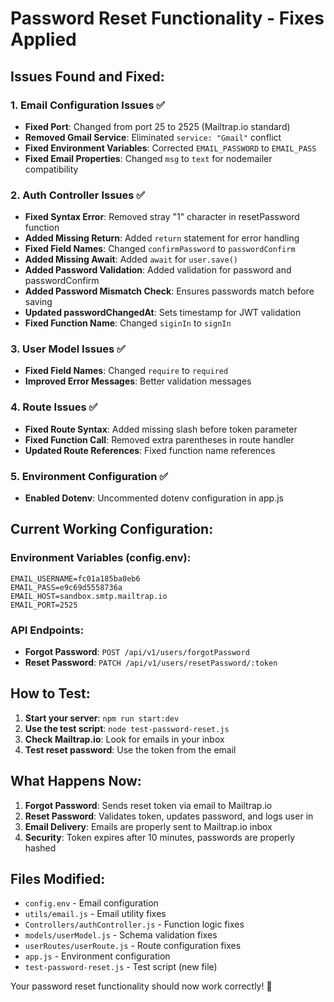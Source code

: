# Password Reset Functionality - Fixes Applied

## Issues Found and Fixed:

### 1. **Email Configuration Issues** ✅

- **Fixed Port**: Changed from port 25 to 2525 (Mailtrap.io standard)
- **Removed Gmail Service**: Eliminated `service: "Gmail"` conflict
- **Fixed Environment Variables**: Corrected `EMAIL_PASSWORD` to `EMAIL_PASS`
- **Fixed Email Properties**: Changed `msg` to `text` for nodemailer compatibility

### 2. **Auth Controller Issues** ✅

- **Fixed Syntax Error**: Removed stray "1" character in resetPassword function
- **Added Missing Return**: Added `return` statement for error handling
- **Fixed Field Names**: Changed `confirmPassword` to `passwordConfirm`
- **Added Missing Await**: Added `await` for `user.save()`
- **Added Password Validation**: Added validation for password and passwordConfirm
- **Added Password Mismatch Check**: Ensures passwords match before saving
- **Updated passwordChangedAt**: Sets timestamp for JWT validation
- **Fixed Function Name**: Changed `siginIn` to `signIn`

### 3. **User Model Issues** ✅

- **Fixed Field Names**: Changed `require` to `required`
- **Improved Error Messages**: Better validation messages

### 4. **Route Issues** ✅

- **Fixed Route Syntax**: Added missing slash before token parameter
- **Fixed Function Call**: Removed extra parentheses in route handler
- **Updated Route References**: Fixed function name references

### 5. **Environment Configuration** ✅

- **Enabled Dotenv**: Uncommented dotenv configuration in app.js

## Current Working Configuration:

### Environment Variables (config.env):

```
EMAIL_USERNAME=fc01a185ba0eb6
EMAIL_PASS=e9c69d5558736a
EMAIL_HOST=sandbox.smtp.mailtrap.io
EMAIL_PORT=2525
```

### API Endpoints:

- **Forgot Password**: `POST /api/v1/users/forgotPassword`
- **Reset Password**: `PATCH /api/v1/users/resetPassword/:token`

## How to Test:

1. **Start your server**: `npm run start:dev`
2. **Use the test script**: `node test-password-reset.js`
3. **Check Mailtrap.io**: Look for emails in your inbox
4. **Test reset password**: Use the token from the email

## What Happens Now:

1. **Forgot Password**: Sends reset token via email to Mailtrap.io
2. **Reset Password**: Validates token, updates password, and logs user in
3. **Email Delivery**: Emails are properly sent to Mailtrap.io inbox
4. **Security**: Token expires after 10 minutes, passwords are properly hashed

## Files Modified:

- `config.env` - Email configuration
- `utils/email.js` - Email utility fixes
- `Controllers/authController.js` - Function logic fixes
- `models/userModel.js` - Schema validation fixes
- `userRoutes/userRoute.js` - Route configuration fixes
- `app.js` - Environment configuration
- `test-password-reset.js` - Test script (new file)

Your password reset functionality should now work correctly! 🎉
